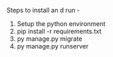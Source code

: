 Steps to install an d run -

1) Setup the python environment
2) pip install -r requirements.txt
3) py manage.py migrate
4) py manage.py runserver       